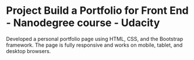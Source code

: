 # Project Build a Portfolio for Front End - Nanodegree course - Udacity

Developed a personal portfolio page using HTML, CSS, and the Bootstrap framework. The page is fully responsive and works on mobile, tablet, and desktop browsers.
